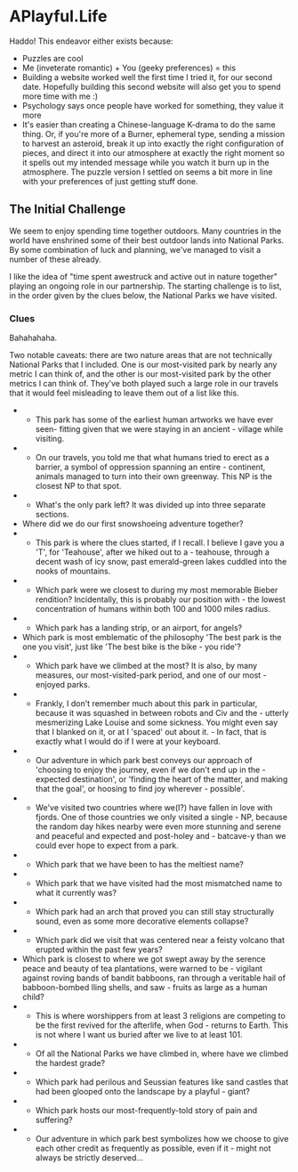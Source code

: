 # APlayful.Life
Haddo!
This endeavor either exists because:

- Puzzles are cool
- Me (inveterate romantic) + You (geeky preferences) = this
- Building a website worked well the first time I tried it, for our second date. Hopefully building this second website will also get you to spend more time with me :)
- Psychology says once people have worked for something, they value it more
- It's easier than creating a Chinese-language K-drama to do the same thing. Or, if you're more of a Burner, ephemeral type, sending a mission to harvest an asteroid, break it up into exactly the right configuration of pieces, and direct it into our atmosphere at exactly the right moment so it spells out my intended message while you watch it burn up in the atmosphere. The puzzle version I settled on seems a bit more in line with your preferences of just getting stuff done.

## The Initial Challenge
We seem to enjoy spending time together outdoors. Many countries in the world have enshrined some of their best outdoor lands into National Parks. By some combination of luck and planning, we've managed to visit a number of these already.

I like the idea of "time spent awestruck and active out in nature together" playing an ongoing role in our partnership. The starting challenge is to list, in the order given by the clues below, the National Parks we have visited.


### Clues
Bahahahaha.

Two notable caveats: there are two nature areas that are not technically National Parks that I included. One is our most-visited park by nearly any metric I can think of, and the other is our most-visited park by the other metrics I can think of. They've both played such a large role in our travels that it would feel misleading to leave them out of a list like this.

- - This park has some of the earliest human artworks we have ever seen- fitting given that we were staying in an ancient - village while visiting.
- - On our travels, you told me that what humans tried to erect as a barrier, a symbol of oppression spanning an entire - continent, animals managed to turn into their own greenway. This NP is the closest NP to that spot.
- - What's the only park left? It was divided up into three separate sections.
- Where did we do our first snowshoeing adventure together?
- - This park is where the clues started, if I recall. I believe I gave you a 'T', for 'Teahouse', after we hiked out to a - teahouse, through a decent wash of icy snow, past emerald-green lakes cuddled into the nooks of mountains.
- - Which park were we closest to during my most memorable Bieber rendition? Incidentally, this is probably our position with - the lowest concentration of humans within both 100 and 1000 miles radius.
- - Which park has a landing strip, or an airport, for angels?
- Which park is most emblematic of the philosophy 'The best park is the one you visit', just like 'The best bike is the bike - you ride'?
- - Which park have we climbed at the most? It is also, by many measures, our most-visited-park period, and one of our most - enjoyed parks.
- - Frankly, I don't remember much about this park in particular, because it was squashed in between robots and Civ and the - utterly mesmerizing Lake Louise and some sickness. You might even say that I blanked on it, or at I 'spaced' out about it. - In fact, that is exactly what I would do if I were at your keyboard.
- - Our adventure in which park best conveys our approach of 'choosing to enjoy the journey, even if we don't end up in the - expected destination', or 'finding the heart of the matter, and making that the goal', or hoosing to find joy wherever - possible'.
- - We've visited two countries where we(I?) have fallen in love with fjords. One of those countries we only visited a single - NP, because the random day hikes nearby were even more stunning and serene and peaceful and expected and post-holey and - batcave-y than we could ever hope to expect from a park.
- - Which park that we have been to has the meltiest name?
- - Which park that we have visited had the most mismatched name to what it currently was?
- - Which park had an arch that proved you can still stay structurally sound, even as some more decorative elements collapse?
- - Which park did we visit that was centered near a feisty volcano that erupted within the past few years?
- Which park is closest to where we got swept away by the serence peace and beauty of tea plantations, were warned to be - vigilant against roving bands of bandit babboons, ran through a veritable hail of babboon-bombed lling shells, and saw - fruits as large as a human child?
- - This is where worshippers from at least 3 religions are competing to be the first revived for the afterlife, when God - returns to Earth. This is not where I want us buried after we live to at least 101.
- - Of all the National Parks we have climbed in, where have we climbed the hardest grade?
- - Which park had perilous and Seussian features like sand castles that had been glooped onto the landscape by a playful - giant?
- - Which park hosts our most-frequently-told story of pain and suffering?
- - Our adventure in which park best symbolizes how we choose to give each other credit as frequently as possible, even if it - might not always be strictly deserved...

